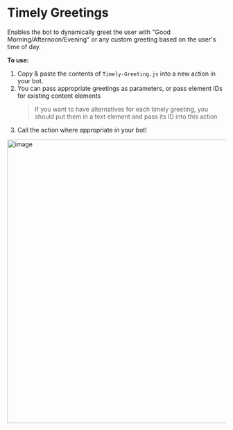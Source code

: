 # Timely Greetings

Enables the bot to dynamically greet the user with "Good Morning/Afternoon/Evening" or any custom greeting based on the user's time of day. 

**To use:**

1. Copy & paste the contents of `Timely-Greeting.js` into a new action in your bot.
2. You can pass appropriate greetings as parameters, or pass element IDs for existing content elements
     > If you want to have alternatives for each timely greeting, you should put them in a text element and pass its ID into this action
3. Call the action where appropriate in your bot!

<img width="654" alt="image" src="https://user-images.githubusercontent.com/77560236/161613469-eff17516-518f-40f2-9daa-6f5d1c9fe161.png">

